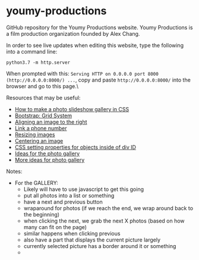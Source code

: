 # youmy-productions
GitHub repository for the Youmy Productions website. Youmy Productions is a film production organization founded by Alex Chang.

In order to see live updates when editing this website, type the following into a command line:
```
python3.7 -m http.server 
``` 
When prompted with this: `Serving HTTP on 0.0.0.0 port 8000 (http://0.0.0.0:8000/) ...`, copy and paste `http://0.0.0.0:8000/` into the browser and go to this page.\

Resources that may be useful: 
 * [How to make a photo slideshow gallery in CSS](https://www.w3schools.com/howto/howto_js_slideshow_gallery.asp)
 * [Bootstrap: Grid System](https://getbootstrap.com/docs/4.0/layout/grid/)
 * [Aligning an image to the right](https://www.delftstack.com/howto/css/css-align-image-right/#:~:text=Select%20the%20img%20tag%20in,the%20right%20of%20the%20webpage.)
 * [Link a phone number](https://www.gaintap.com/archives/clickable-website-phone-number-and-call-tracking-guide/)
 * [Resizing images](https://imagekit.io/blog/how-to-resize-image-in-html/#:~:text=If%20your%20image%20doesn't,in%20px%20i.e.%20CSS%20pixels.)
 * [Centering an image](https://www.w3schools.com/howto/howto_css_image_center.asp)
 * [CSS setting properties for objects inside of div ID](https://stackoverflow.com/questions/24386201/set-image-properties-based-on-id-in-css-file)
 * [Ideas for the photo gallery](http://www.cssplay.co.uk/menu/gallery3l.html)
 * [More ideas for photo gallery](https://www.sliderrevolution.com/resources/css-gallery/)

Notes:
 * For the GALLERY:
    * Likely will have to use javascript to get this going
    * put all photos into a list or something
    * have a next and previous button
    * wraparound for photos (if we reach the end, we wrap around back to the beginning)
    * when clicking the next, we grab the next X photos (based on how many
    can fit on the page)
    * similar happens when clicking previous
    * also have a part that displays the current picture largely
    * currently selected picture has a border around it or something
    * 